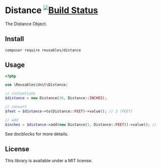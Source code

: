# Distance [![Build Status](https://travis-ci.org/reusables/distance.svg)](https://travis-ci.org/reusables/distance)

The Distance Object.

## Install

```shell
composer require reusables/distance
```


## Usage

```php
<?php

use \Reusables\Unit\Distance;

// instantiate
$distance = new Distance(36, Distance::INCHES);

// convert
$feet = $distance->to(Distance::FEET)->value(); // 3 (FEET)

// add
$inches = $distance->add(new Distance(1, Distance::FEET))->value(); // 48 (INCHES)
```

See docblocks for more details.


## License

This library is available under a MIT license.
